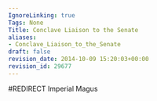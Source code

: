 ```yaml
---
IgnoreLinking: true
Tags: None
Title: Conclave Liaison to the Senate
aliases:
- Conclave_Liaison_to_the_Senate
draft: false
revision_date: 2014-10-09 15:20:03+00:00
revision_id: 29677
---
```


#REDIRECT Imperial Magus